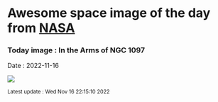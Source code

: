 
# Awesome space image of the day from [NASA](https://api.nasa.gov/)

### Today image : In the Arms of NGC 1097
Date : 2022-11-16

![](https://apod.nasa.gov/apod/image/2211/NGC-1097-LRGB_Ha-rev-12-2022_1024.jpg)

<small>Latest update : Wed Nov 16 22:15:10 2022</small>
        